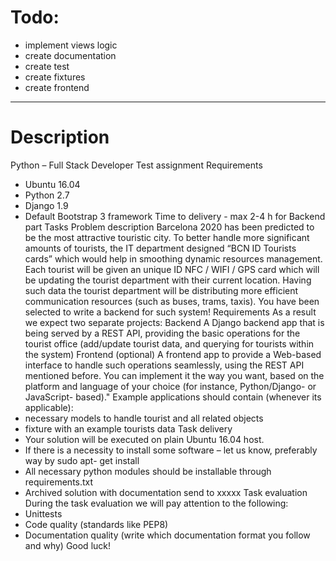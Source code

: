 Todo:
=====
- implement views logic
- create documentation
- create test
- create fixtures
- create frontend

----------

Description
=====
Python – Full Stack Developer Test assignment
Requirements
- Ubuntu 16.04
- Python 2.7
- Django 1.9
- Default Bootstrap 3 framework
Time to delivery - max 2-4 h for Backend part
Tasks
Problem description
Barcelona 2020 has been predicted to be the most attractive touristic city. To better handle
more significant amounts of tourists, the IT department designed “BCN ID Tourists cards” which
would help in smoothing dynamic resources management. Each tourist will be given an unique
ID NFC / WIFI / GPS card which will be updating the tourist department with their current
location. Having such data the tourist department will be distributing more efficient
communication resources (such as buses, trams, taxis). You have been selected to write a
backend for such system!
Requirements
As a result we expect two separate projects:
Backend
A Django backend app that is being served by a REST API, providing the basic operations for
the tourist office (add/update tourist data, and querying for tourists within the system)
Frontend (optional)
A frontend app to provide a Web-based interface to handle such operations seamlessly, using
the REST API mentioned before. You can implement it the way you want, based on the platform
and language of your choice (for instance, Python/Django- or JavaScript- based)."
Example applications should contain (whenever its applicable):
- necessary models to handle tourist and all related objects
- fixture with an example tourists data
Task delivery
- Your solution will be executed on plain Ubuntu 16.04 host.
- If there is a necessity to install some software – let us know, preferably way by sudo apt- get
install
- All necessary python modules should be installable through requirements.txt
- Archived solution with documentation send to xxxxx
Task evaluation
During the task evaluation we will pay attention to the following:
- Unittests
- Code quality (standards like PEP8)
- Documentation quality (write which documentation format you follow and why)
Good luck!